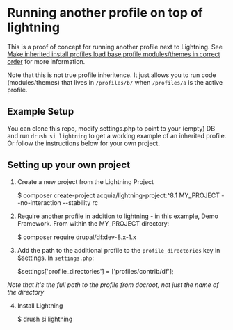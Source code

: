 # Running another profile on top of lightning

This is a proof of concept for running another profile next to Lightning. See
[Make inherited install profiles load base profile modules/themes in correct order](https://www.drupal.org/node/1356276)
for more information.

Note that this is not true profile inheritence. It just allows you to run code
(modules/themes) that lives in `/profiles/b/` when `/profiles/a` is the active
profile.

## Example Setup
You can clone this repo, modify settings.php to point to your (empty) DB and run
`drush si lightning` to get a working example of an inherited profile. Or follow
the instructions below for your own project.

## Setting up your own project

1. Create a new project from the Lightning Project

    $ composer create-project acquia/lightning-project:^8.1 MY_PROJECT --no-interaction --stability rc

2. Require another profile in addition to lightning - in this example, Demo
Framework. From within the MY_PROJECT directory:

    $ composer require drupal/df:dev-8.x-1.x

3. Add the path to the additional profile to the `profile_directories` key in $settings. In `settings.php`:

    $settings['profile_directories'] = ['profiles/contrib/df'];

_Note that it's the full path to the profile from docroot, not just the name of the directory_

4. Install Lightning

    $ drush si lightning
 
